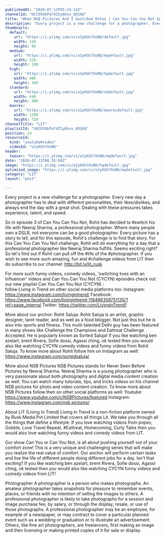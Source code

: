 ```yaml
---
publishedAt: "2020-07-13T05:24:14Z"
channelId: "UCCOVUkPaT4ZIy6bvx_OO16Q"
title: "When NSB Pictures And I Switched Roles | Can You Can You Not Ep3"
description: "Every project is a new challenge for a photographer. Every new day a photographer has to deal with different personalities, their likes/dislikes, and always end the day with a great shot. Dealing with these pressures takes experience, talent, and speed. \n\nSo in episode 3 of Can You Can You Not, Rohit has decided to #switch his life with Neeraj Sharma, a professional photographer. Where many people own a DSLR, not everyone can be a good photographer. Every picture has a story to tell, and for this episode, Rohit's challenge is to find that story. For this Can You Can You Not challenge, Rohit will do everything for a day that a professional photographer like Neeraj Sharma fulfills. Seems exciting right? So let's find out if Rohit can pull off the #life of the #photographer. If you wish to see more such amazing, fun and #challenge videos from LIT then do subscribe to our channel: http://bit.ly/lit_rusk\n\nFor more such funny videos, comedy videos, 'switching lives with an Influencer' videos and Can You Can You Not (CYCYN) episodes check out our new playlist Can You Can You Not (CYCYN) :  \nfollow Living in Trend on other social media platforms too:\nInstagram: https://www.instagram.com/livingintrend/\nFacebook: https://www.facebook.com/livingintrend-116486359751135/?ref=page_internal\nTwitter: https://twitter.com/LivingInTrend1\n\nMore about our anchor:\nRohit Saluja: Rohit Saluja is an artist, graphic designer, tarot reader, and as well as a food blogger. Not just this but he is also into sports and fitness. This multi-talented Delhi guy has been featured in many shows like Challenge the Champions and Eattreat Challenge Accepted. He is popularly known as Sorted Saluja! If you like watching ben azelart, brent Rivera, Sofie dossi, Agassi ching, ok tested then you would also like watching CYCYN comedy videos and funny videos from Rohit Saluja. To know more about Rohit follow him on Instagram as well: https://www.instagram.com/sortedsaluja/ \n\nMore about NSB Pictures\nNSB Pictures stands for Never Seen Before Pictures by Neeraj Sharma. Neeraj Sharma is a young photographer who is very passionate about both photography and digital media content creation as well. You can watch many tutorials, tips, and tricks videos on his channel NSB pictures for photo and video content creation. To know more about NSB Pictures follow then on other social platforms as well:\nYoutube: https://www.youtube.com/c/NSBPictures/featured\nInstagram: https://www.instagram.com/nsb.pictures/\n\nAbout LIT (Living In Trend)\nLiving in Trend is a non-fiction platform owned by Rusk Media Pvt Limited that covers all things Lit. We take you through all the things that define a lifestyle. If you love watching videos from popxo, Gobble, Love Travel Repeat, #Eattreat, Homecoming, Curly Tales then you would also love watching funny videos and comedy videos from LIT. \n\nOur show Can You or Can You Not,  is all about pushing yourself out of your comfort zone! This is a very unique and challenging series that will make you realize the real value of comfort. Our anchor will perform certain tasks and live the life of different people doing different jobs for a day. Isn't that exciting? If you like watching ben azelart, brent Rivera, Sofie dossi, Agassi ching, ok tested then you would also like watching CYCYN funny videos and comedy videos from LIT!\n\nPhotographer\nA photographer is a person who makes photographs. An amateur photographer takes snapshots for pleasure to remember events, places, or friends with no intention of selling the images to others. A professional photographer is likely to take photographs for a session and image purchase fee, by salary, or through the display, resale, or use of those photographs. A professional photographer may be an employee, for example of a newspaper, or may contract to cover a particular planned event such as a wedding or graduation or to illustrate an advertisement. Others, like fine art photographers, are freelancers, first making an image and then licensing or making printed copies of it for sale or display."
thumbnails:
  default:
    url: "https://i.ytimg.com/vi/o2yKGh7XoN8/default.jpg"
    width: 120
    height: 90
  medium:
    url: "https://i.ytimg.com/vi/o2yKGh7XoN8/mqdefault.jpg"
    width: 320
    height: 180
  high:
    url: "https://i.ytimg.com/vi/o2yKGh7XoN8/hqdefault.jpg"
    width: 480
    height: 360
  standard:
    url: "https://i.ytimg.com/vi/o2yKGh7XoN8/sddefault.jpg"
    width: 640
    height: 480
  maxres:
    url: "https://i.ytimg.com/vi/o2yKGh7XoN8/maxresdefault.jpg"
    width: 1280
    height: 720
channelTitle: "LIT"
playlistId: "UUCOVUkPaT4ZIy6bvx_OO16Q"
position: 24
resourceId:
  kind: "youtube#video"
  videoId: "o2yKGh7XoN8"
header:
  teaser: "https://i.ytimg.com/vi/o2yKGh7XoN8/mqdefault.jpg"
date: "2020-07-13T08:35:04Z"
image: "https://i.ytimg.com/vi/o2yKGh7XoN8/hqdefault.jpg"
optimized_image: "https://i.ytimg.com/vi/o2yKGh7XoN8/mqdefault.jpg"
category: "LIT"
layout: "post"

---
```

Every project is a new challenge for a photographer. Every new day a photographer has to deal with different personalities, their likes/dislikes, and always end the day with a great shot. Dealing with these pressures takes experience, talent, and speed. 

So in episode 3 of Can You Can You Not, Rohit has decided to #switch his life with Neeraj Sharma, a professional photographer. Where many people own a DSLR, not everyone can be a good photographer. Every picture has a story to tell, and for this episode, Rohit's challenge is to find that story. For this Can You Can You Not challenge, Rohit will do everything for a day that a professional photographer like Neeraj Sharma fulfills. Seems exciting right? So let's find out if Rohit can pull off the #life of the #photographer. If you wish to see more such amazing, fun and #challenge videos from LIT then do subscribe to our channel: http://bit.ly/lit_rusk

For more such funny videos, comedy videos, 'switching lives with an Influencer' videos and Can You Can You Not (CYCYN) episodes check out our new playlist Can You Can You Not (CYCYN) :  
follow Living in Trend on other social media platforms too:
Instagram: https://www.instagram.com/livingintrend/
Facebook: https://www.facebook.com/livingintrend-116486359751135/?ref=page_internal
Twitter: https://twitter.com/LivingInTrend1

More about our anchor:
Rohit Saluja: Rohit Saluja is an artist, graphic designer, tarot reader, and as well as a food blogger. Not just this but he is also into sports and fitness. This multi-talented Delhi guy has been featured in many shows like Challenge the Champions and Eattreat Challenge Accepted. He is popularly known as Sorted Saluja! If you like watching ben azelart, brent Rivera, Sofie dossi, Agassi ching, ok tested then you would also like watching CYCYN comedy videos and funny videos from Rohit Saluja. To know more about Rohit follow him on Instagram as well: https://www.instagram.com/sortedsaluja/ 

More about NSB Pictures
NSB Pictures stands for Never Seen Before Pictures by Neeraj Sharma. Neeraj Sharma is a young photographer who is very passionate about both photography and digital media content creation as well. You can watch many tutorials, tips, and tricks videos on his channel NSB pictures for photo and video content creation. To know more about NSB Pictures follow then on other social platforms as well:
Youtube: https://www.youtube.com/c/NSBPictures/featured
Instagram: https://www.instagram.com/nsb.pictures/

About LIT (Living In Trend)
Living in Trend is a non-fiction platform owned by Rusk Media Pvt Limited that covers all things Lit. We take you through all the things that define a lifestyle. If you love watching videos from popxo, Gobble, Love Travel Repeat, #Eattreat, Homecoming, Curly Tales then you would also love watching funny videos and comedy videos from LIT. 

Our show Can You or Can You Not,  is all about pushing yourself out of your comfort zone! This is a very unique and challenging series that will make you realize the real value of comfort. Our anchor will perform certain tasks and live the life of different people doing different jobs for a day. Isn't that exciting? If you like watching ben azelart, brent Rivera, Sofie dossi, Agassi ching, ok tested then you would also like watching CYCYN funny videos and comedy videos from LIT!

Photographer
A photographer is a person who makes photographs. An amateur photographer takes snapshots for pleasure to remember events, places, or friends with no intention of selling the images to others. A professional photographer is likely to take photographs for a session and image purchase fee, by salary, or through the display, resale, or use of those photographs. A professional photographer may be an employee, for example of a newspaper, or may contract to cover a particular planned event such as a wedding or graduation or to illustrate an advertisement. Others, like fine art photographers, are freelancers, first making an image and then licensing or making printed copies of it for sale or display.